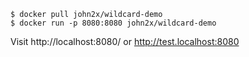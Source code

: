 ```
$ docker pull john2x/wildcard-demo
$ docker run -p 8080:8080 john2x/wildcard-demo
```

Visit http://localhost:8080/ or http://test.localhost:8080
